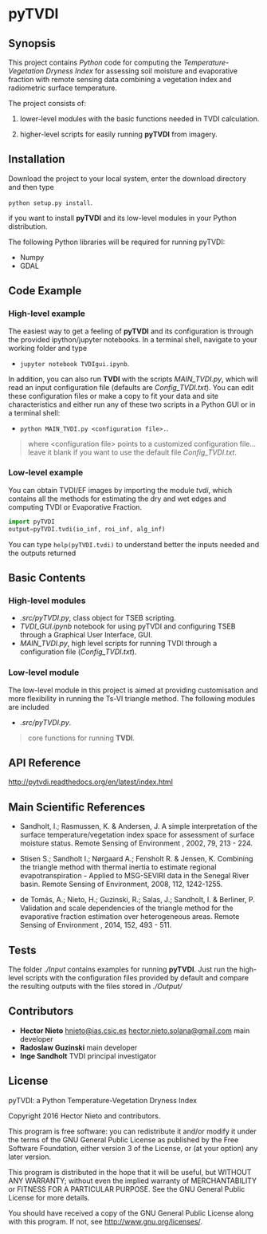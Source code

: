 # pyTVDI

## Synopsis

This project contains *Python* code for computing the *Temperature-Vegetation Dryness Index* 
for assessing soil moisture and evaporative fraction with remote sensing data combining 
a vegetation index and radiometric surface temperature. 

The project consists of: 

1. lower-level modules with the basic functions needed in TVDI calculation. 

2. higher-level scripts for easily running **pyTVDI** from imagery.

## Installation

Download the project to your local system, enter the download directory and then type

`python setup.py install`. 

if you want to install **pyTVDI** and its low-level modules in your Python distribution. 

The following Python libraries will be required for running pyTVDI:

- Numpy
- GDAL

## Code Example
### High-level example

The easiest way to get a feeling of **pyTVDI** and its configuration is through the provided ipython/jupyter notebooks. 
In a terminal shell, navigate to your working folder and type

- `jupyter notebook TVDIgui.ipynb`. 

In addition, you can also run **TVDI** with the scripts *MAIN_TVDI.py*, 
which will read an input configuration file (defaults are *Config_TVDI.txt*). 
You can edit these configuration files or make a copy to fit your data and site characteristics and either run any of 
these two scripts in a Python GUI or in a terminal shell:

- `python MAIN_TVDI.py <configuration file>.`.
> where \<configuration file> points to a customized configuration file... leave it blank if you want to use the default 
file *Config_TVDI.txt*.


### Low-level example
You can obtain TVDI/EF images by importing the module *tvdi*, which contains all the methods for estimating the dry 
and wet edges and computing TVDI or Evaporative Fraction.

```python
import pyTVDI 
output=pyTVDI.tvdi(io_inf, roi_inf, alg_inf)
```

You can type
`help(pyTVDI.tvdi)`
to understand better the inputs needed and the outputs returned

   
## Basic Contents
### High-level modules
- *.src/pyTVDI.py*, class object for TSEB scripting.
- *TVDI_GUI.ipynb* notebook for using pyTVDI and configuring TSEB through a Graphical User Interface, GUI.
- *MAIN_TVDI.py*, high level scripts for running TVDI through a configuration file (*Config_TVDI.txt*).

### Low-level module
The low-level module in this project is aimed at providing customisation and more flexibility in running the Ts-VI triangle method. 
The following modules are included

- *.src/pyTVDI.py*.
> core functions for running **TVDI**. 

## API Reference
http://pytvdi.readthedocs.org/en/latest/index.html

## Main Scientific References
- Sandholt, I.; Rasmussen, K. & Andersen, J. A simple interpretation of the surface temperature/vegetation 
index space for assessment of surface moisture status. Remote Sensing of Environment , 2002, 79, 213 - 224.

- Stisen S.; Sandholt I.; Nørgaard A.; Fensholt R. & Jensen, K. Combining the triangle method with thermal inertia 
to estimate regional evapotranspiration - Applied to MSG-SEVIRI data in the Senegal River basin. Remote Sensing of Environment, 2008, 112, 1242-1255.

- de Tomás, A.; Nieto, H.; Guzinski, R.; Salas, J.; Sandholt, I. & Berliner, P. Validation and scale dependencies 
of the triangle method for the evaporative fraction estimation over heterogeneous areas. Remote Sensing of Environment , 2014, 152, 493 - 511.


## Tests
The folder *./Input* contains examples for running **pyTVDI**. Just run the high-level scripts with the configuration files 
provided by default and compare the resulting outputs with the files stored in *./Output/*

## Contributors
- **Hector Nieto** <hnieto@ias.csic.es> <hector.nieto.solana@gmail.com> main developer
- **Radoslaw Guzinski** main developer
- **Inge Sandholt** TVDI principal investigator

## License
pyTVDI: a Python Temperature-Vegetation Dryness Index

Copyright 2016 Hector Nieto and contributors.
    
This program is free software: you can redistribute it and/or modify
it under the terms of the GNU General Public License as published by
the Free Software Foundation, either version 3 of the License, or
(at your option) any later version.

This program is distributed in the hope that it will be useful,
but WITHOUT ANY WARRANTY; without even the implied warranty of
MERCHANTABILITY or FITNESS FOR A PARTICULAR PURPOSE.  See the
GNU General Public License for more details.

You should have received a copy of the GNU General Public License
along with this program.  If not, see <http://www.gnu.org/licenses/>.
